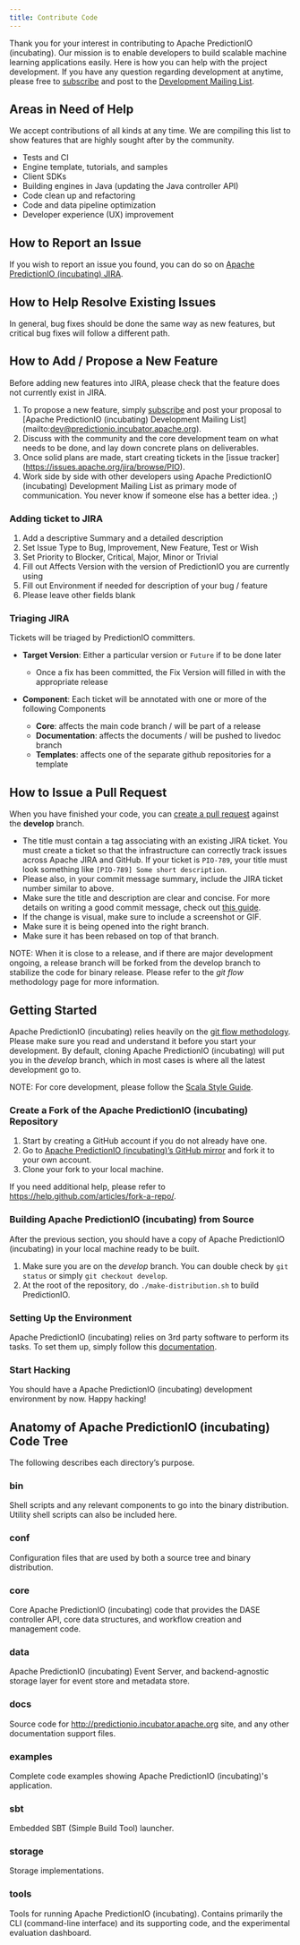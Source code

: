 ```yaml
---
title: Contribute Code
---
```


<!--
Licensed to the Apache Software Foundation (ASF) under one or more
contributor license agreements.  See the NOTICE file distributed with
this work for additional information regarding copyright ownership.
The ASF licenses this file to You under the Apache License, Version 2.0
(the "License"); you may not use this file except in compliance with
the License.  You may obtain a copy of the License at

    http://www.apache.org/licenses/LICENSE-2.0

Unless required by applicable law or agreed to in writing, software
distributed under the License is distributed on an "AS IS" BASIS,
WITHOUT WARRANTIES OR CONDITIONS OF ANY KIND, either express or implied.
See the License for the specific language governing permissions and
limitations under the License.
-->

Thank you for your interest in contributing to Apache PredictionIO (incubating).
Our mission is to enable developers to build scalable machine learning
applications easily. Here is how you can help with the project development. If
you have any question regarding development at anytime, please free to
[subscribe](mailto:dev-subscribe@predictionio.incubator.apache.org) and post to
the [Development Mailing
List](mailto:dev-subscribe@predictionio.incubator.apache.org).

## Areas in Need of Help

We accept contributions of all kinds at any time. We are compiling this list to
show features that are highly sought after by the community.

- Tests and CI
- Engine template, tutorials, and samples
- Client SDKs
- Building engines in Java (updating the Java controller API)
- Code clean up and refactoring
- Code and data pipeline optimization
- Developer experience (UX) improvement

## How to Report an Issue

If you wish to report an issue you found, you can do so on [Apache PredictionIO
(incubating) JIRA](https://issues.apache.org/jira/browse/PIO).

## How to Help Resolve Existing Issues

In general, bug fixes should be done the same way as new features, but critical
bug fixes will follow a different path.

## How to Add / Propose a New Feature

Before adding new features into JIRA, please check that the feature does not currently exist in JIRA.

1. To propose a new feature, simply
   [subscribe](mailto:dev-subscribe@predictionio.incubator.apache.org) and post
   your proposal to [Apache PredictionIO (incubating) Development Mailing List]
   (mailto:dev@predictionio.incubator.apache.org).
2. Discuss with the community and the core development team on what needs to be
   done, and lay down concrete plans on deliverables.
3. Once solid plans are made, start creating tickets in the [issue tracker]
   (https://issues.apache.org/jira/browse/PIO).
4. Work side by side with other developers using Apache PredictionIO
   (incubating) Development Mailing List as primary mode of communication. You
   never know if someone else has a better idea. ;)

### Adding ticket to JIRA

1. Add a descriptive Summary and a detailed description
2. Set Issue Type to Bug, Improvement, New Feature, Test or Wish
3. Set Priority to Blocker, Critical, Major, Minor or Trivial
4. Fill out Affects Version with the version of PredictionIO you are currently using
5. Fill out Environment if needed for description of your bug / feature
6. Please leave other fields blank

### Triaging JIRA

Tickets will be triaged by PredictionIO committers.

- **Target Version**: Either a particular version or `Future` if to be done later
    + Once a fix has been committed, the Fix Version will filled in with the appropriate release

- **Component**: Each ticket will be annotated with one or more of the following Components
    + **Core**: affects the main code branch / will be part of a release
    + **Documentation**: affects the documents / will be pushed to livedoc branch
    + **Templates**: affects one of the separate github repositories for a template

## How to Issue a Pull Request

When you have finished your code, you can [create a pull
request](https://help.github.com/articles/creating-a-pull-request/) against the
**develop** branch.

- The title must contain a tag associating with an existing JIRA ticket. You
  must create a ticket so that the infrastructure can correctly track issues
  across Apache JIRA and GitHub. If your ticket is `PIO-789`, your title must
  look something like `[PIO-789] Some short description`.
- Please also, in your commit message summary, include the JIRA ticket number
  similar to above.
- Make sure the title and description are clear and concise. For more details on
  writing a good commit message, check out [this
  guide](http://tbaggery.com/2008/04/19/a-note-about-git-commit-messages.html).
- If the change is visual, make sure to include a screenshot or GIF.
- Make sure it is being opened into the right branch.
- Make sure it has been rebased on top of that branch.

NOTE: When it is close to a release, and if there are major development ongoing,
a release branch will be forked from the develop branch to stabilize the code
for binary release. Please refer to the *git flow* methodology page for more
information.

## Getting Started

Apache PredictionIO (incubating) relies heavily on the [git flow methodology](
http://nvie.com/posts/a-successful-git-branching-model/). Please make sure you
read and understand it before you start your development. By default, cloning
Apache PredictionIO (incubating) will put you in the *develop* branch, which in
most cases is where all the latest development go to.

NOTE: For core development, please follow the [Scala Style Guide](http://docs.scala-lang.org/style/).

### Create a Fork of the Apache PredictionIO (incubating) Repository

1. Start by creating a GitHub account if you do not already have one.
2. Go to [Apache PredictionIO (incubating)’s GitHub
   mirror](https://github.com/PredictionIO/PredictionIO) and fork it to your own
   account.
3. Clone your fork to your local machine.

If you need additional help, please refer to
https://help.github.com/articles/fork-a-repo/.

### Building Apache PredictionIO (incubating) from Source

After the previous section, you should have a copy of Apache PredictionIO
(incubating) in your local machine ready to be built.

1. Make sure you are on the *develop* branch. You can double check by `git
   status` or simply `git checkout develop`.
2. At the root of the repository, do `./make-distribution.sh` to build
   PredictionIO.

### Setting Up the Environment

Apache PredictionIO (incubating) relies on 3rd party software to perform its
tasks. To set them up, simply follow this [documentation](
http://predictionio.incubator.apache.org/install/install-sourcecode/#installing-dependencies).

### Start Hacking

You should have a Apache PredictionIO (incubating) development environment by
now. Happy hacking!

## Anatomy of Apache PredictionIO (incubating) Code Tree

The following describes each directory’s purpose.

### bin

Shell scripts and any relevant components to go into the binary distribution.
Utility shell scripts can also be included here.

### conf

Configuration files that are used by both a source tree and binary distribution.

### core

Core Apache PredictionIO (incubating) code that provides the DASE controller
API, core data structures, and workflow creation and management code.

### data

Apache PredictionIO (incubating) Event Server, and backend-agnostic storage
layer for event store and metadata store.

### docs

Source code for http://predictionio.incubator.apache.org site, and any other
documentation support files.

### examples

Complete code examples showing Apache PredictionIO (incubating)'s application.

### sbt

Embedded SBT (Simple Build Tool) launcher.

### storage

Storage implementations.

### tools

Tools for running Apache PredictionIO (incubating). Contains primarily the CLI
(command-line interface) and its supporting code, and the experimental
evaluation dashboard.
